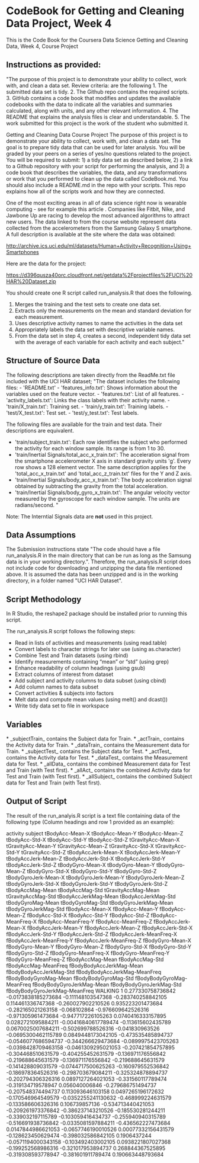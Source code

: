 <h1> CodeBook for Getting and Cleaning Data Project, Week 4 </h1>

This is the Code Book for the Coursera Data Science Getting and Cleaning Data, Week 4, Course Project

<h2>Instructions as provided:</h2>
"The purpose of this project is to demonstrate your ability to collect, work with, and clean a data set.
Review criteria: are the following 
1. The submitted data set is tidy.
2. The Github repo contains the required scripts.
3. GitHub contains a code book that modifies and updates the available codebooks with the data to indicate all the variables and summaries calculated, along with units, and any other relevant information.
4. The README that explains the analysis files is clear and understandable.
5. The work submitted for this project is the work of the student who submitted it.

Getting and Cleaning Data Course Project
The purpose of this project is to demonstrate your ability to collect, work with, and clean a data set. The goal is to prepare tidy data that can be used for later analysis. You will be graded by your peers on a series of yes/no questions related to the project. You will be required to submit: 1) a tidy data set as described below, 2) a link to a Github repository with your script for performing the analysis, and 3) a code book that describes the variables, the data, and any transformations or work that you performed to clean up the data called CodeBook.md. You should also include a README.md in the repo with your scripts. This repo explains how all of the scripts work and how they are connected.

One of the most exciting areas in all of data science right now is wearable computing - see for example this article . Companies like Fitbit, Nike, and Jawbone Up are racing to develop the most advanced algorithms to attract new users. The data linked to from the course website represent data collected from the accelerometers from the Samsung Galaxy S smartphone. A full description is available at the site where the data was obtained:

http://archive.ics.uci.edu/ml/datasets/Human+Activity+Recognition+Using+Smartphones

Here are the data for the project:

https://d396qusza40orc.cloudfront.net/getdata%2Fprojectfiles%2FUCI%20HAR%20Dataset.zip

You should create one R script called run_analysis.R that does the following.

1. Merges the training and the test sets to create one data set.
2. Extracts only the measurements on the mean and standard deviation for each measurement.
3. Uses descriptive activity names to name the activities in the data set
4. Appropriately labels the data set with descriptive variable names.
5. From the data set in step 4, creates a second, independent tidy data set with the average of each variable for each activity and each subject."

<h2> Structure of Source Data </h2>
The following descriptions are taken directly from the ReadMe.txt file included with the UCI HAR dataset;
"The dataset includes the following files:
- 'README.txt'
- 'features_info.txt': Shows information about the variables used on the feature vector.
- 'features.txt': List of all features.
- 'activity_labels.txt': Links the class labels with their activity name.
- 'train/X_train.txt': Training set.
- 'train/y_train.txt': Training labels.
- 'test/X_test.txt': Test set.
- 'test/y_test.txt': Test labels.

The following files are available for the train and test data. Their descriptions are equivalent. 

- 'train/subject_train.txt': Each row identifies the subject who performed the activity for each window sample. Its range is from 1 to 30. 
- 'train/Inertial Signals/total_acc_x_train.txt': The acceleration signal from the smartphone accelerometer X axis in standard gravity units 'g'. Every row shows a 128 element vector. The same description applies for the 'total_acc_x_train.txt' and 'total_acc_z_train.txt' files for the Y and Z axis. 
- 'train/Inertial Signals/body_acc_x_train.txt': The body acceleration signal obtained by subtracting the gravity from the total acceleration. 
- 'train/Inertial Signals/body_gyro_x_train.txt': The angular velocity vector measured by the gyroscope for each window sample. The units are radians/second. "

Note:  The Interntial Signals data are **not** used in this project.  

<h2>Data Assumptions</h2>

The Submission instructions state "The code should have a file run_analysis.R in the main directory that can be run as long as the Samsung data is in your working directory.".  Therefore, the run_analysis.R script does not include code for downloading and unzipping the data file mentioned above.  It is assumed the data has been unzipped and is in the working directory, in a folder named "UCI HAR Dataset". 

<h2> Script Methodology </h2>

In R Studio, the reshape2 package should be installed prior to running this script. 

The run_analysis.R script follows the following steps:

* Read in lists of activities and measurements (using read.table)
* Convert labels to character strings for later use (using as.character)
* Combine Test and Train datasets (using rbind)
* Identify measurements containing “mean” or “std” (using grep)
* Enhance readability of column headings (using gsub)
* Extract columns of interest from dataset 
* Add subject and activity columns to data subset (using cbind)
* Add column names to data subset
* Convert activities & subjects into factors
* Melt data and compute mean values (using melt() and dcast())
* Write tidy data set to file in workspace 

<h2> Variables </h2>
* _subjectTrain_ contains the Subject data for Train. 
* _actTrain_ contains the Activity data for Train. 
* _dataTrain_ contains the Measurement data for Train. 
* _subjectTest_ contains the Subject data for Test.
* _actTest_ contains the Activity data for Test.
* _dataTest_ contains the Measurement  data for Test. 
* _allData_ contains the combined Measurement data for Test and Train (with Test first).
* _allAct_ contains the combined Activity data for Test and Train (with Test first). 
* _allSubject_ contains the combined Subject data for Test and Train (with Test first). 

<h2>Output of Script </h2>
The result of the run_analyis.R script is a text file containing data of the following type (Column headings and row 1 provided as an example):

activity subject tBodyAcc-Mean-X tBodyAcc-Mean-Y tBodyAcc-Mean-Z tBodyAcc-Std-X tBodyAcc-Std-Y tBodyAcc-Std-Z tGravityAcc-Mean-X tGravityAcc-Mean-Y tGravityAcc-Mean-Z tGravityAcc-Std-X tGravityAcc-Std-Y tGravityAcc-Std-Z tBodyAccJerk-Mean-X tBodyAccJerk-Mean-Y tBodyAccJerk-Mean-Z tBodyAccJerk-Std-X tBodyAccJerk-Std-Y tBodyAccJerk-Std-Z tBodyGyro-Mean-X tBodyGyro-Mean-Y tBodyGyro-Mean-Z tBodyGyro-Std-X tBodyGyro-Std-Y tBodyGyro-Std-Z tBodyGyroJerk-Mean-X tBodyGyroJerk-Mean-Y tBodyGyroJerk-Mean-Z tBodyGyroJerk-Std-X tBodyGyroJerk-Std-Y tBodyGyroJerk-Std-Z tBodyAccMag-Mean tBodyAccMag-Std tGravityAccMag-Mean tGravityAccMag-Std tBodyAccJerkMag-Mean tBodyAccJerkMag-Std tBodyGyroMag-Mean tBodyGyroMag-Std tBodyGyroJerkMag-Mean tBodyGyroJerkMag-Std fBodyAcc-Mean-X fBodyAcc-Mean-Y fBodyAcc-Mean-Z fBodyAcc-Std-X fBodyAcc-Std-Y fBodyAcc-Std-Z fBodyAcc-MeanFreq-X fBodyAcc-MeanFreq-Y fBodyAcc-MeanFreq-Z fBodyAccJerk-Mean-X fBodyAccJerk-Mean-Y fBodyAccJerk-Mean-Z fBodyAccJerk-Std-X fBodyAccJerk-Std-Y fBodyAccJerk-Std-Z fBodyAccJerk-MeanFreq-X fBodyAccJerk-MeanFreq-Y fBodyAccJerk-MeanFreq-Z fBodyGyro-Mean-X fBodyGyro-Mean-Y fBodyGyro-Mean-Z fBodyGyro-Std-X fBodyGyro-Std-Y fBodyGyro-Std-Z fBodyGyro-MeanFreq-X fBodyGyro-MeanFreq-Y fBodyGyro-MeanFreq-Z fBodyAccMag-Mean fBodyAccMag-Std fBodyAccMag-MeanFreq fBodyBodyAccJerkMag-Mean fBodyBodyAccJerkMag-Std fBodyBodyAccJerkMag-MeanFreq fBodyBodyGyroMag-Mean fBodyBodyGyroMag-Std fBodyBodyGyroMag-MeanFreq fBodyBodyGyroJerkMag-Mean fBodyBodyGyroJerkMag-Std fBodyBodyGyroJerkMag-MeanFreq
WALKING 1 0.277330758736842 -0.0173838185273684 -0.111148103547368 -0.283740258842105 0.114461336747368 -0.260027902210526 0.935223201473684 -0.282165021263158 -0.068102864 -0.976609642526316 -0.971305961473684 -0.947717226105263 0.0740416333157895 0.0282721095884211 -0.00416840617789474 -0.113615602435789 0.0670025007684211 -0.502699788526316 -0.041830963526 -0.0695300462115789 0.0849448173042105 -0.473535485894737 -0.0546077686594737 -0.344266629473684 -0.0899975423705263 -0.0398428709463158 -0.0461309295021053 -0.207421854757895 -0.304468510631579 -0.404255452631579 -0.136971176556842 -0.219688645631579 -0.136971176556842 -0.219688645631579 -0.141428809031579 -0.0744717500625263 -0.160979552536842 -0.186978364526316 -0.298703679084211 -0.325324878894737 -0.202794306326316 0.0897127264021053 -0.331560117789474 -0.319134719578947 0.056040006846 -0.279686751494737 -0.207548374494737 0.113093646103158 0.0497265196172632 -0.170546964549579 -0.0352255241130632 -0.468999224631579 -0.133586606326316 0.106739857136 -0.534713440421053 -0.209261973376842 -0.386237143210526 -0.185530281244211 -0.339032197115789 -0.103059416434737 -0.255940940315789 -0.516691938736842 -0.0335081597884211 -0.436562227473684 0.0147844986621053 -0.0657746190010526 0.00077332156431579 -0.128623450629474 -0.398032586842105 0.1906437244 -0.0571194000343158 -0.103492403002105 0.0938221807027368 -0.199252568986316 -0.321017953894737 0.268844367525895 -0.319308593778947 -0.381601911789474 0.190663448793684

